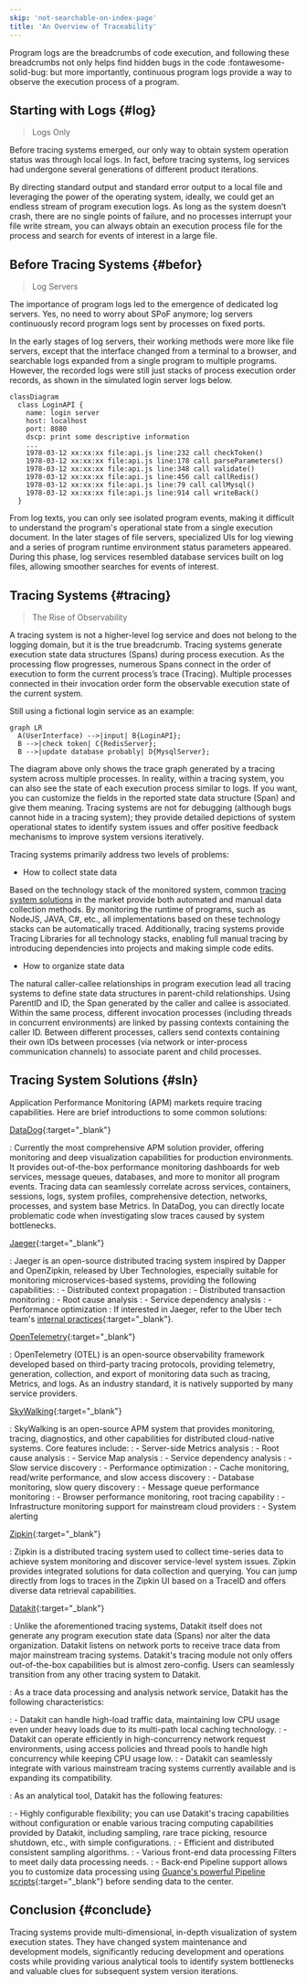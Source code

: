 ```yaml
---
skip: 'not-searchable-on-index-page'
title: 'An Overview of Traceability'
---
```


Program logs are the breadcrumbs of code execution, and following these breadcrumbs not only helps find hidden bugs in the code :fontawesome-solid-bug: but more importantly, continuous program logs provide a way to observe the execution process of a program.

## Starting with Logs {#log}

> Logs Only

Before tracing systems emerged, our only way to obtain system operation status was through local logs. In fact, before tracing systems, log services had undergone several generations of different product iterations.

By directing standard output and standard error output to a local file and leveraging the power of the operating system, ideally, we could get an endless stream of program execution logs. As long as the system doesn’t crash, there are no single points of failure, and no processes interrupt your file write stream, you can always obtain an execution process file for the process and search for events of interest in a large file.

## Before Tracing Systems {#befor}

> Log Servers

The importance of program logs led to the emergence of dedicated log servers. Yes, no need to worry about SPoF anymore; log servers continuously record program logs sent by processes on fixed ports.

In the early stages of log servers, their working methods were more like file servers, except that the interface changed from a terminal to a browser, and searchable logs expanded from a single program to multiple programs. However, the recorded logs were still just stacks of process execution order records, as shown in the simulated login server logs below.

``` mermaid
classDiagram
  class LoginAPI {
    name: login server
    host: localhost
    port: 8080
    dscp: print some descriptive information
    ...
    1978-03-12 xx:xx:xx file:api.js line:232 call checkToken()
    1978-03-12 xx:xx:xx file:api.js line:178 call parseParameters()
    1978-03-12 xx:xx:xx file:api.js line:348 call validate()
    1978-03-12 xx:xx:xx file:api.js line:456 call callRedis()
    1978-03-12 xx:xx:xx file:api.js line:79 call callMysql()
    1978-03-12 xx:xx:xx file:api.js line:914 call writeBack()
  }
```

From log texts, you can only see isolated program events, making it difficult to understand the program's operational state from a single execution document. In the later stages of file servers, specialized UIs for log viewing and a series of program runtime environment status parameters appeared. During this phase, log services resembled database services built on log files, allowing smoother searches for events of interest.

## Tracing Systems {#tracing}

> The Rise of Observability

A tracing system is not a higher-level log service and does not belong to the logging domain, but it is the true breadcrumb. Tracing systems generate execution state data structures (Spans) during process execution. As the processing flow progresses, numerous Spans connect in the order of execution to form the current process’s trace (Tracing). Multiple processes connected in their invocation order form the observable execution state of the current system.

Still using a fictional login service as an example:

```mermaid
graph LR
  A(UserInterface) -->|input| B{LoginAPI};
  B -->|check token| C{RedisServer};
  B -->|update database probably| D{MysqlServer};
```

The diagram above only shows the trace graph generated by a tracing system across multiple processes. In reality, within a tracing system, you can also see the state of each execution process similar to logs. If you want, you can customize the fields in the reported state data structure (Span) and give them meaning. Tracing systems are not for debugging (although bugs cannot hide in a tracing system); they provide detailed depictions of system operational states to identify system issues and offer positive feedback mechanisms to improve system versions iteratively.

Tracing systems primarily address two levels of problems:

- How to collect state data

Based on the technology stack of the monitored system, common [tracing system solutions](datakit-tracing-introduction.md#sln) in the market provide both automated and manual data collection methods. By monitoring the runtime of programs, such as NodeJS, JAVA, C#, etc., all implementations based on these technology stacks can be automatically traced. Additionally, tracing systems provide Tracing Libraries for all technology stacks, enabling full manual tracing by introducing dependencies into projects and making simple code edits.

- How to organize state data

The natural caller-callee relationships in program execution lead all tracing systems to define state data structures in parent-child relationships. Using ParentID and ID, the Span generated by the caller and callee is associated. Within the same process, different invocation processes (including threads in concurrent environments) are linked by passing contexts containing the caller ID. Between different processes, callers send contexts containing their own IDs between processes (via network or inter-process communication channels) to associate parent and child processes.

## Tracing System Solutions {#sln}

Application Performance Monitoring (APM) markets require tracing capabilities. Here are brief introductions to some common solutions:

[DataDog](https://docs.datadoghq.com/tracing/){:target="_blank"}

: Currently the most comprehensive APM solution provider, offering monitoring and deep visualization capabilities for production environments. It provides out-of-the-box performance monitoring dashboards for web services, message queues, databases, and more to monitor all program events. Tracing data can seamlessly correlate across services, containers, sessions, logs, system profiles, comprehensive detection, networks, processes, and system base Metrics. In DataDog, you can directly locate problematic code when investigating slow traces caused by system bottlenecks.

[Jaeger](https://www.jaegertracing.io/docs/){:target="_blank"}

: Jaeger is an open-source distributed tracing system inspired by Dapper and OpenZipkin, released by Uber Technologies, especially suitable for monitoring microservices-based systems, providing the following capabilities:
: - Distributed context propagation
: - Distributed transaction monitoring
: - Root cause analysis
: - Service dependency analysis
: - Performance optimization
: If interested in Jaeger, refer to the Uber tech team's [internal practices](https://www.uber.com/blog/distributed-tracing/){:target="_blank"}.

[OpenTelemetry](https://opentelemetry.io/docs/){:target="_blank"}

: OpenTelemetry (OTEL) is an open-source observability framework developed based on third-party tracing protocols, providing telemetry, generation, collection, and export of monitoring data such as tracing, Metrics, and logs. As an industry standard, it is natively supported by many service providers.

[SkyWalking](https://skywalking.apache.org/docs/){:target="_blank"}

: SkyWalking is an open-source APM system that provides monitoring, tracing, diagnostics, and other capabilities for distributed cloud-native systems. Core features include:
: - Server-side Metrics analysis
: - Root cause analysis
: - Service Map analysis
: - Service dependency analysis
: - Slow service discovery
: - Performance optimization
: - Cache monitoring, read/write performance, and slow access discovery
: - Database monitoring, slow query discovery
: - Message queue performance monitoring
: - Browser performance monitoring, root tracing capability
: - Infrastructure monitoring support for mainstream cloud providers
: - System alerting

[Zipkin](https://zipkin.io/pages/quickstart.html){:target="_blank"}

: Zipkin is a distributed tracing system used to collect time-series data to achieve system monitoring and discover service-level system issues. Zipkin provides integrated solutions for data collection and querying. You can jump directly from logs to traces in the Zipkin UI based on a TraceID and offers diverse data retrieval capabilities.

[Datakit](https://docs.guance.com/datakit/datakit-tracing/){:target="_blank"}

: Unlike the aforementioned tracing systems, Datakit itself does not generate any program execution state data (Spans) nor alter the data organization. Datakit listens on network ports to receive trace data from major mainstream tracing systems. Datakit's tracing module not only offers out-of-the-box capabilities but is almost zero-config. Users can seamlessly transition from any other tracing system to Datakit.

: As a trace data processing and analysis network service, Datakit has the following characteristics:

: - Datakit can handle high-load traffic data, maintaining low CPU usage even under heavy loads due to its multi-path local caching technology.
: - Datakit can operate efficiently in high-concurrency network request environments, using access policies and thread pools to handle high concurrency while keeping CPU usage low.
: - Datakit can seamlessly integrate with various mainstream tracing systems currently available and is expanding its compatibility.

: As an analytical tool, Datakit has the following features:

: - Highly configurable flexibility; you can use Datakit's tracing capabilities without configuration or enable various tracing computing capabilities provided by Datakit, including sampling, rare trace picking, resource shutdown, etc., with simple configurations.
: - Efficient and distributed consistent sampling algorithms.
: - Various front-end data processing Filters to meet daily data processing needs.
: - Back-end Pipeline support allows you to customize data processing using [Guance's powerful Pipeline scripts](https://docs.guance.com/logs/pipelines/text-processing/){:target="_blank"} before sending data to the center.

## Conclusion {#conclude}

Tracing systems provide multi-dimensional, in-depth visualization of system execution states. They have changed system maintenance and development models, significantly reducing development and operations costs while providing various analytical tools to identify system bottlenecks and valuable clues for subsequent system version iterations.